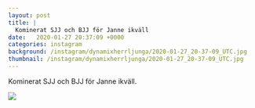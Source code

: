 ```yaml
---
layout: post
title: |
  Kominerat SJJ och BJJ för Janne ikväll
date:   2020-01-27 20:37:09 +0000
categories: instagram
background: /instagram/dynamixherrljunga/2020-01-27_20-37-09_UTC.jpg
thumbnail: /instagram/dynamixherrljunga/2020-01-27_20-37-09_UTC.jpg
---
```

Kominerat SJJ och BJJ för Janne ikväll. 



<img src='/www-dynamix-herrljunga/instagram/dynamixherrljunga/2020-01-27_20-37-09_UTC.jpg' class='img-fluid' />
